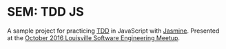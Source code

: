 # SEM: TDD JS
A sample project for practicing [TDD](https://en.wikipedia.org/wiki/Test-driven_development) in JavaScript with [Jasmine](https://github.com/jasmine/jasmine). Presented at the [October 2016 Louisville Software Engineering Meetup](https://www.meetup.com/Louisville-Software-Engineering/events/233105556/).
